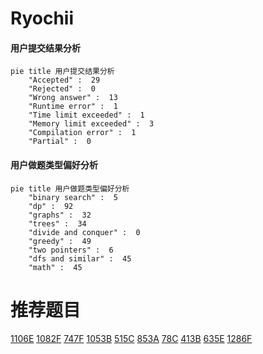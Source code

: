 # Ryochii

<!-- tabs:start -->



#### **用户提交结果分析**

```mermaid
pie title 用户提交结果分析
    "Accepted" :  29
    "Rejected" :  0
    "Wrong answer" :  13
    "Runtime error" :  1
    "Time limit exceeded" :  1
    "Memory limit exceeded" :  3
    "Compilation error" :  1
    "Partial" :  0
```

#### **用户做题类型偏好分析**

```mermaid
pie title 用户做题类型偏好分析
    "binary search" :  5
    "dp" :  92
    "graphs" :  32
    "trees" :  34
    "divide and conquer" :  0
    "greedy" :  49
    "two pointers" :  6
    "dfs and similar" :  45
    "math" :  45
```



<!-- tabs:end -->
# 推荐题目
[1106E](https://codeforces.com/contest/1106/problem/E)
[1082F](https://codeforces.com/contest/1082/problem/F)
[747F](https://codeforces.com/contest/747/problem/F)
[1053B](https://codeforces.com/contest/1053/problem/B)
[515C](https://codeforces.com/contest/515/problem/C)
[853A](https://codeforces.com/contest/853/problem/A)
[78C](https://codeforces.com/contest/78/problem/C)
[413B](https://codeforces.com/contest/413/problem/B)
[635E](https://codeforces.com/contest/635/problem/E)
[1286F](https://codeforces.com/contest/1286/problem/F)
